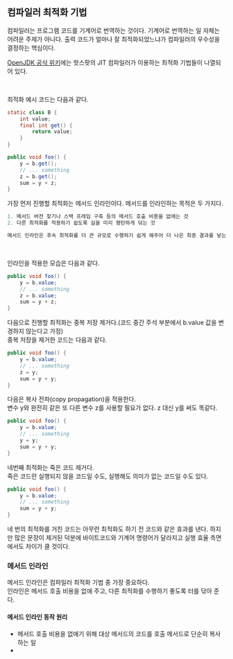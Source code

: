 ## 컴파일러 최적화 기법

컴파일러는 프로그램 코드를 기계어로 번역하는 것이다. 기계어로 번역하는 일 자체는 어려운 주제가 아니다. 출력 코드가 얼마나 잘 최적화되었느냐가 컴파일러의 우수성을 결정하는 핵심이다. 

[OpenJDK 공식 위키](https://wiki.openjdk.org/display/HotSpot/PerformanceTacticIndex#PerformanceTacticIndex-speculative(profile-based)techniques)에는 핫스팟의 JIT 컴파일러가 이용하는 최적화 기법들이 나열되어 있다. 

</br>

최적화 예시 코드는 다음과 같다.
```java
static class B {
    int value;
    final int get() {
        return value;
    }
}

public void foo() {
    y = b.get();
    // ... something
    z = b.get();
    sum = y + z;
}
```

가장 먼저 진행할 최적화는 메서드 인라인이다. 메서드를 인라인하는 목적은 두 가지다.
```java
1. 메서드 버전 찾기나 스택 프레임 구축 등의 메서드 호출 비용을 없애는 것
2. 다른 최적화를 적용하기 쉽도록 길을 미리 평탄하게 닦는 것 

메서드 인라인은 후속 최적화를 더 큰 규모로 수행하기 쉽게 해주어 더 나은 최종 결과를 낳는 밑거름 역할을 한다.
```
   
</br>

인라인을 적용한 모습은 다음과 같다.
```java
public void foo() {
    y = b.value;
    // ... something
    z = b.value;
    sum = y + z;
}
```  

다음으로 진행할 최적화는 중복 저장 제거다.(코드 중간 주석 부분에서 b.value 값을 변경하지 않는다고 가정)  
중복 저장을 제거한 코드는 다음과 같다.
```java    
public void foo() {
    y = b.value;
    // ... something
    z = y;
    sum = y + y;
}
```  

다음은 복사 전파(copy propagation)을 적용한다.  
변수 y와 완전히 같은 또 다른 변수 z를 사용할 필요가 없다. z 대신 y를 써도 똑같다.
```java
public void foo() {
    y = b.value;
    // ... something
    y = y;
    sum = y + y;
}
```  


네번째 최적화는 죽은 코드 제거다.  
죽은 코드란 실행되지 않을 코드일 수도, 실행해도 의미가 없는 코드일 수도 있다.  
```java
public void foo() {
    y = b.value;
    // ... something
    sum = y + y;
}
```

네 번의 최적화를 거친 코드는 아무런 최적화도 하기 전 코드와 같은 효과를 낸다. 하지만 많은 문장이 제거된 덕분에 바이트코드와 기계어 명령어가 달라지고 실행 효율 측면에서도 차이가 클 것이다.  

### 메서드 인라인

메서드 인라인은 컴파일러 최적화 기법 중 가장 중요하다.  
인라인은 메서드 호출 비용을 없애 주고, 다른 최적화를 수행하기 좋도록 터를 닦아 준다.  

#### 메서드 인라인 동작 원리

- 메서드 호출 비용을 없애기 위해 대상 메서드의 코드를 호출 메서드로 단순히 복사하는 일
- 
